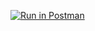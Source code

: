 ﻿<div class="postman-run-button"
data-postman-action="collection/import"
data-postman-var-1="df20a78b87461495082e"></div>
<script type="text/javascript">
  (function (p,o,s,t,m,a,n) {
    !p[s] && (p[s] = function () { (p[t] || (p[t] = [])).push(arguments); });
    !o.getElementById(s+t) && o.getElementsByTagName("head")[0].appendChild((
      (n = o.createElement("script")),
      (n.id = s+t), (n.async = 1), (n.src = m), n
    ));
  }(window, document, "_pm", "PostmanRunObject", "https://run.pstmn.io/button.js"));
</script>


[![Run in Postman](https://run.pstmn.io/button.svg)](https://app.getpostman.com/run-collection/df20a78b87461495082e)
